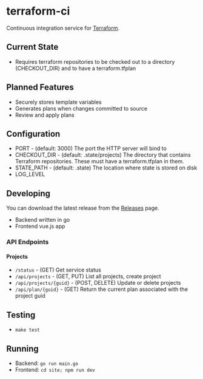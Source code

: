 # terraform-ci

Continuous integration service for [Terraform](https://terraform.io). 

## Current State
* Requires terraform repositories to be checked out to a directory (CHECKOUT_DIR) and to have a terraform.tfplan

## Planned Features
* Securely stores template variables
* Generates plans when changes committed to source
* Review and apply plans

## Configuration
* PORT - (default: 3000) The port the HTTP server will bind to
* CHECKOUT_DIR - (default: .state/projects) The directory that contains Terraform repositories. These must have a terraform.tfplan in them.
* STATE_PATH - (default: .state) The location where state is stored on disk
* LOG_LEVEL

## Developing

You can download the latest release from the [Releases](https://github.com/webdevwilson/terraform-ci/releases) page.

* Backend written in go
* Frontend vue.js app

### API Endpoints

#### Projects

* `/status` - (GET) Get service status
* `/api/projects` - (GET, PUT) List all projects, create project
* `/api/projects/{guid}` - (POST, DELETE) Update or delete projects
* `/api/plan/{guid}` - (GET) Return the current plan associated with the project guid

## Testing
* `make test`

## Running
* Backend: `go run main.go`
* Frontend: `cd site; npm run dev`